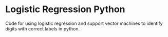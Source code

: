 # Logistic Regression Python
Code for using logistic regression and support vector machines to identify digits with correct labels in python.
